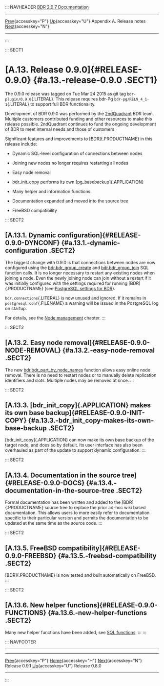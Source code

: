 ::: NAVHEADER
  [BDR 2.0.7 Documentation](index.md)
  ----------------------------------------------------------- ---------------------------------------- --------------------------- -----------------------------------------------------------
  [Prev](release-0.9.1.md "Release 0.9.1"){accesskey="P"}   [Up](releasenotes.md){accesskey="U"}    Appendix A. Release notes    [Next](release-0.8.0.md "Release 0.8.0"){accesskey="N"}

------------------------------------------------------------------------
:::

::: SECT1
# [A.13. Release 0.9.0]{#RELEASE-0.9.0} {#a.13.-release-0.9.0 .SECT1}

The 0.9.0 release was tagged on Tue Mar 24 2015 as git tag
`bdr-plugin/0.9.0`{.LITERAL}. This release requires bdr-Pg
`bdr-pg/REL9_4_1-1`{.LITERAL} to support full BDR functionality.

Development of BDR 0.9.0 was performed by the
[2ndQuadrant](http://2ndquadrant.com) BDR team. Multiple
customers contributed funding and other resources to make this release
possible. 2ndQuadrant continues to fund the ongoing development of BDR
to meet internal needs and those of customers.

Significant features and improvements to [BDR]{.PRODUCTNAME} in this
release include:

-   Dynamic SQL-level configuration of connections between nodes

-   Joining new nodes no longer requires restarting all nodes

-   Easy node removal

-   [bdr_init_copy](command-bdr-init-copy.md) performs its own
    [pg_basebackup]{.APPLICATION}

-   Many helper and information functions

-   Documentation expanded and moved into the source tree

-   FreeBSD compatibility

::: SECT2
## [A.13.1. Dynamic configuration]{#RELEASE-0.9.0-DYNCONF} {#a.13.1.-dynamic-configuration .SECT2}

The biggest change with 0.9.0 is that connections between nodes are now
configured using the
[bdr.bdr_group_create](functions-node-mgmt.md#FUNCTION-BDR-GROUP-CREATE)
and
[bdr.bdr_group_join](functions-node-mgmt.md#FUNCTION-BDR-GROUP-JOIN)
SQL function calls. It is no longer necessary to restart any existing
nodes when joining a node. Even the newly joining node can join without
a restart if it was initially configured with the settings required for
running [BDR]{.PRODUCTNAME} (see [PostgreSQL settings for
BDR](settings-prerequisite.md)).

`bdr.connections`{.LITERAL} is now unused and ignored. If it remains in
`postgresql.conf`{.FILENAME} a warning will be issued in the PostgreSQL
log on startup.

For details, see the [Node management](node-management.md) chapter.
:::

::: SECT2
## [A.13.2. Easy node removal]{#RELEASE-0.9.0-NODE-REMOVAL} {#a.13.2.-easy-node-removal .SECT2}

The new
[bdr.bdr_part_by_node_names](functions-node-mgmt.md#FUNCTION-BDR-PART-BY-NODE-NAMES)
function allows easy online node removal. There is no need to restart
nodes or to manually delete replication identifiers and slots. Multiple
nodes may be removed at once.
:::

::: SECT2
## [A.13.3. [bdr_init_copy]{.APPLICATION} makes its own base backup]{#RELEASE-0.9.0-INIT-COPY} {#a.13.3.-bdr_init_copy-makes-its-own-base-backup .SECT2}

[bdr_init_copy]{.APPLICATION} can now make its own base backup of the
target node, and does so by default. Its user interface has also been
overhauled as part of the update to support dynamic configuration.
:::

::: SECT2
## [A.13.4. Documentation in the source tree]{#RELEASE-0.9.0-DOCS} {#a.13.4.-documentation-in-the-source-tree .SECT2}

Formal documentation has been written and added to the
[BDR]{.PRODUCTNAME} source tree to replace the prior ad-hoc wiki based
documentation. This allows users to more easily refer to documentation
specific to their particular version and permits the documentation to be
updated at the same time as the source code.
:::

::: SECT2
## [A.13.5. FreeBSD compatibility]{#RELEASE-0.9.0-FREEBSD} {#a.13.5.-freebsd-compatibility .SECT2}

[BDR]{.PRODUCTNAME} is now tested and built automatically on FreeBSD.
:::

::: SECT2
## [A.13.6. New helper functions]{#RELEASE-0.9.0-FUNCTIONS} {#a.13.6.-new-helper-functions .SECT2}

Many new helper functions have been added, see [SQL
functions](functions.md).
:::
:::

::: NAVFOOTER

------------------------------------------------------------------------

  ------------------------------------------- ---------------------------------------- -------------------------------------------
  [Prev](release-0.9.1.md){accesskey="P"}      [Home](index.md){accesskey="H"}       [Next](release-0.8.0.md){accesskey="N"}
  Release 0.9.1                                [Up](releasenotes.md){accesskey="U"}                                Release 0.8.0
  ------------------------------------------- ---------------------------------------- -------------------------------------------
:::

